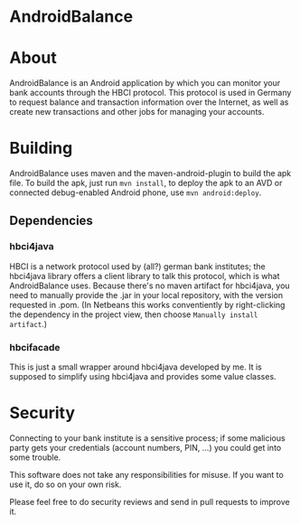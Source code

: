 AndroidBalance
===============

# About
AndroidBalance is an Android application by which you can monitor your
bank accounts through the HBCI protocol. This protocol is used in Germany
to request balance and transaction information over the Internet, as well
as create new transactions and other jobs for managing your accounts.

# Building
AndroidBalance uses maven and the maven-android-plugin to build the apk file. To
build the apk, just run ```mvn install```, to deploy the apk to an AVD or connected
debug-enabled Android phone, use ```mvn android:deploy```.

## Dependencies
### hbci4java
HBCI is a network protocol used by (all?) german bank institutes; the hbci4java
library offers a client library to talk this protocol, which is what 
AndroidBalance uses.
Because there's no maven artifact for hbci4java, you need to manually provide
the .jar in your local repository, with the version requested in .pom.
(In Netbeans this works conventiently by right-clicking the dependency in the
project view, then choose ```Manually install artifact```.)

### hbcifacade
This is just a small wrapper around hbci4java developed by me. It is supposed
to simplify using hbci4java and provides some value classes.

# Security
Connecting to your bank institute is a sensitive process; if some malicious
party gets your credentials (account numbers, PIN, ...) you could get into some
trouble.

This software does not take any responsibilities for misuse. If you want to
use it, do so on your own risk.

Please feel free to do security reviews and send in pull requests to improve it.